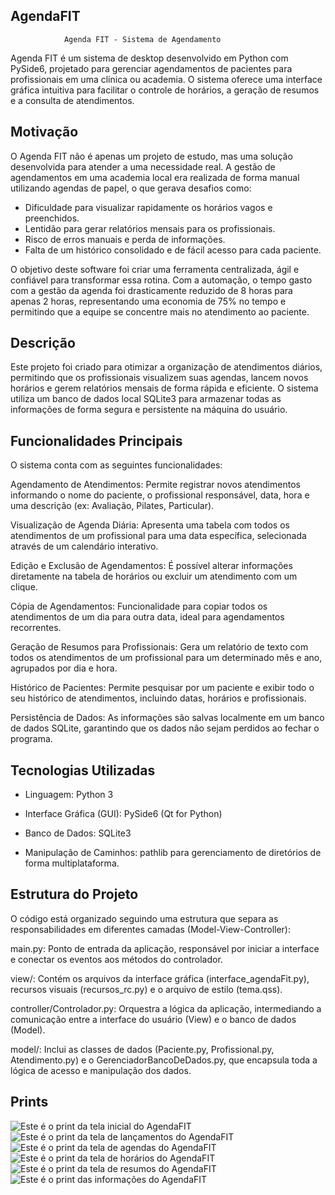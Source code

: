 ## AgendaFIT

                Agenda FIT - Sistema de Agendamento
Agenda FIT é um sistema de desktop desenvolvido em Python com PySide6, projetado para gerenciar agendamentos de pacientes para profissionais em uma clínica ou academia. O sistema oferece uma interface gráfica intuitiva para facilitar o controle de horários, a geração de resumos e a consulta de atendimentos.

## Motivação

O Agenda FIT não é apenas um projeto de estudo, mas uma solução desenvolvida para atender a uma necessidade real. A gestão de agendamentos em uma academia local era realizada de forma manual utilizando agendas de papel, o que gerava desafios como:

* Dificuldade para visualizar rapidamente os horários vagos e preenchidos.
* Lentidão para gerar relatórios mensais para os profissionais.
* Risco de erros manuais e perda de informações.
* Falta de um histórico consolidado e de fácil acesso para cada paciente.

O objetivo deste software foi criar uma ferramenta centralizada, ágil e confiável para transformar essa rotina. Com a automação, o tempo gasto com a gestão da agenda foi drasticamente reduzido de 8 horas para apenas 2 horas, representando uma economia de 75% no tempo e permitindo que a equipe se concentre mais no atendimento ao paciente.



## Descrição
Este projeto foi criado para otimizar a organização de atendimentos diários, permitindo que os profissionais visualizem suas agendas, lancem novos horários e gerem relatórios mensais de forma rápida e eficiente. O sistema utiliza um banco de dados local SQLite3 para armazenar todas as informações de forma segura e persistente na máquina do usuário.

## Funcionalidades Principais
O sistema conta com as seguintes funcionalidades:

Agendamento de Atendimentos: Permite registrar novos atendimentos informando o nome do paciente, o profissional responsável, data, hora e uma descrição (ex: Avaliação, Pilates, Particular).

Visualização de Agenda Diária: Apresenta uma tabela com todos os atendimentos de um profissional para uma data específica, selecionada através de um calendário interativo.

Edição e Exclusão de Agendamentos: É possível alterar informações diretamente na tabela de horários ou excluir um atendimento com um clique.

Cópia de Agendamentos: Funcionalidade para copiar todos os atendimentos de um dia para outra data, ideal para agendamentos recorrentes.

Geração de Resumos para Profissionais: Gera um relatório de texto com todos os atendimentos de um profissional para um determinado mês e ano, agrupados por dia e hora.

Histórico de Pacientes: Permite pesquisar por um paciente e exibir todo o seu histórico de atendimentos, incluindo datas, horários e profissionais.

Persistência de Dados: As informações são salvas localmente em um banco de dados SQLite, garantindo que os dados não sejam perdidos ao fechar o programa.

## Tecnologias Utilizadas
- Linguagem: Python 3

- Interface Gráfica (GUI): PySide6 (Qt for Python)

- Banco de Dados: SQLite3

- Manipulação de Caminhos: pathlib para gerenciamento de diretórios de forma multiplataforma.

## Estrutura do Projeto
O código está organizado seguindo uma estrutura que separa as responsabilidades em diferentes camadas (Model-View-Controller):

main.py: Ponto de entrada da aplicação, responsável por iniciar a interface e conectar os eventos aos métodos do controlador.

view/: Contém os arquivos da interface gráfica (interface_agendaFit.py), recursos visuais (recursos_rc.py) e o arquivo de estilo (tema.qss).

controller/Controlador.py: Orquestra a lógica da aplicação, intermediando a comunicação entre a interface do usuário (View) e o banco de dados (Model).

model/: Inclui as classes de dados (Paciente.py, Profissional.py, Atendimento.py) e o GerenciadorBancoDeDados.py, que encapsula toda a lógica de acesso e manipulação dos dados.

## Prints

![Este é o print da tela inicial do AgendaFIT](./assets/print-home.png)
![Este é o print da tela de lançamentos do AgendaFIT](./assets/print-lancar.png)
![Este é o print da tela de agendas do AgendaFIT](./assets/print-agendas.png)
![Este é o print da tela de horários do AgendaFIT](./assets/print-horarios.png)
![Este é o print da tela de resumos do AgendaFIT](./assets/print-resumos.png)
![Este é o print das informações do AgendaFIT](./assets/print-sobre.png)